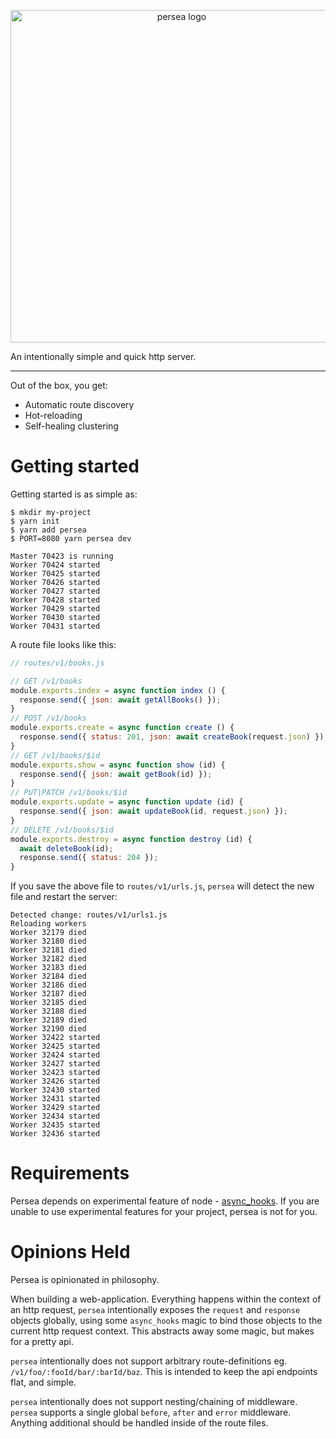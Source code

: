 <p align="center">
    <img width="532" alt="persea logo" src="https://user-images.githubusercontent.com/60553092/73610503-05a7eb80-45a6-11ea-8201-c45ab7c608c5.png">
</p>

An intentionally simple and quick http server.

---

Out of the box, you get:
- Automatic route discovery
- Hot-reloading
- Self-healing clustering

Getting started
===============

Getting started is as simple as:

```
$ mkdir my-project
$ yarn init
$ yarn add persea
$ PORT=8080 yarn persea dev

Master 70423 is running
Worker 70424 started
Worker 70425 started
Worker 70426 started
Worker 70427 started
Worker 70428 started
Worker 70429 started
Worker 70430 started
Worker 70431 started
```

A route file looks like this:

```javascript
// routes/v1/books.js

// GET /v1/books
module.exports.index = async function index () {
  response.send({ json: await getAllBooks() });
}
// POST /v1/books
module.exports.create = async function create () {
  response.send({ status: 201, json: await createBook(request.json) });
}
// GET /v1/books/$id
module.exports.show = async function show (id) {
  response.send({ json: await getBook(id) });
}
// PUT|PATCH /v1/books/$id
module.exports.update = async function update (id) {
  response.send({ json: await updateBook(id, request.json) });
}
// DELETE /v1/books/$id
module.exports.destroy = async function destroy (id) {
  await deleteBook(id);
  response.send({ status: 204 });
}
```

If you save the above file to `routes/v1/urls.js`, `persea` will detect the new file and restart the server:

```
Detected change: routes/v1/urls1.js
Reloading workers
Worker 32179 died
Worker 32180 died
Worker 32181 died
Worker 32182 died
Worker 32183 died
Worker 32184 died
Worker 32186 died
Worker 32187 died
Worker 32185 died
Worker 32188 died
Worker 32189 died
Worker 32190 died
Worker 32422 started
Worker 32425 started
Worker 32424 started
Worker 32427 started
Worker 32423 started
Worker 32426 started
Worker 32430 started
Worker 32431 started
Worker 32429 started
Worker 32434 started
Worker 32435 started
Worker 32436 started
```

Requirements
============

Persea depends on experimental feature of node - [async_hooks](https://nodejs.org/api/async_hooks.html). If you are unable to use experimental features for your project, persea is not for you.

Opinions Held
=============

Persea is opinionated in philosophy.

When building a web-application. Everything happens within the context of an http request, `persea` intentionally exposes the `request` and `response` objects globally, using some `async_hooks` magic to bind those objects to the current http request context. This abstracts away some magic, but makes for a pretty api.

`persea` intentionally does not support arbitrary route-definitions eg. `/v1/foo/:fooId/bar/:barId/baz`. This is intended to keep the api endpoints flat, and simple.

`persea` intentionally does not support nesting/chaining of middleware. `persea` supports a single global `before`, `after` and `error` middleware. Anything additional should be handled inside of the route files.
